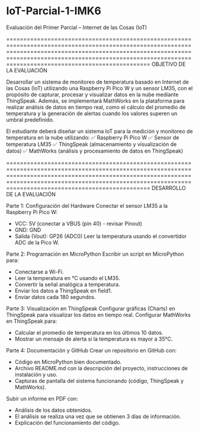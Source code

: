 # IoT-Parcial-1-IMK6
Evaluación del Primer Parcial – Internet de las Cosas (IoT)

==================================================================================================================================================================================================================================================================
OBJETIVO DE LA EVALUACIÓN

Desarrollar un sistema de monitoreo de temperatura basado en Internet de las Cosas (IoT) utilizando una Raspberry Pi Pico W y un sensor LM35, con el propósito de capturar, procesar y visualizar datos en la nube mediante ThingSpeak. Además, se implementará MathWorks en la plataforma para realizar análisis de datos en tiempo real, como el cálculo del promedio de temperatura y la generación de alertas cuando los valores superen un umbral predefinido.

El estudiante deberá diseñar un sistema IoT para la medición y monitoreo de temperatura en la nube utilizando:
✅ Raspberry Pi Pico W
✅ Sensor de temperatura LM35
✅ ThingSpeak (almacenamiento y visualización de datos)
✅ MathWorks (análisis y procesamiento de datos en ThingSpeak)

==================================================================================================================================================================================================================================================================
DESARROLLO DE LA EVALUACIÓN

Parte 1: Configuración del Hardware 
Conectar el sensor LM35 a la Raspberry Pi Pico W:
  - VCC: 5V (conectar a VBUS (pin 40) - revisar Pinout)
  - GND: GND
  - Salida (Vout): GP26 (ADC0)
Leer la temperatura usando el convertidor ADC de la Pico W.

Parte 2: Programación en MicroPython 
Escribir un script en MicroPython para:
  - Conectarse a Wi-Fi.
  - Leer la temperatura en °C usando el LM35.
  - Convertir la señal analógica a temperatura.
  - Enviar los datos a ThingSpeak en field1.
  - Enviar datos cada 180 segundos.

Parte 3: Visualización en ThingSpeak 
Configurar gráficas (Charts) en ThingSpeak para visualizar los datos en tiempo real.
Configurar MathWorks en ThingSpeak para:
  - Calcular el promedio de temperatura en los últimos 10 datos.
  - Mostrar un mensaje de alerta si la temperatura es mayor a 35°C.

Parte 4: Documentación y GitHub 
Crear un repositorio en GitHub con:
  - Código en MicroPython bien documentado.
  - Archivo README.md con la descripción del proyecto, instrucciones de instalación y uso.
  - Capturas de pantalla del sistema funcionando (código, ThingSpeak y MathWorks).

Subir un informe en PDF con:
  - Análisis de los datos obtenidos.
  - El análisis se realiza una vez que se obtienen 3 días de información.
  - Explicación del funcionamiento del código.
